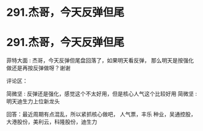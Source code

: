 # 291.杰哥，今天反弹但尾

# 291.杰哥，今天反弹但尾

菲特大面 : 杰哥，今天反弹但尾盘回落了，如果明天看反弹， 那么明天是按强化做还是再按反弹做呀？谢谢

评论区：

简微坚 : 反弹还是强化，感觉这个不太好用，但是核心人气这个比较好用 简微坚 : 明天迪生力上位新龙头

回答：最近周期有点混乱，所以紧抓核心做吧， 人气票，丰乐 种业，吴通控股，大港股份，美利云，科隆股份，迪生力